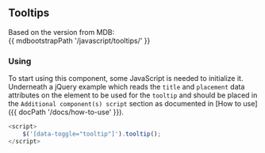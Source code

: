 ## Tooltips

Based on the version from MDB:<br>
{{ mdbootstrapPath '/javascript/tooltips/' }}

### Using

To start using this component, some JavaScript is needed to initialize it.<br>
Underneath a jQuery example which reads the `title` and `placement` data attributes on the element to be used for the `tooltip` and should be placed in the `Additional component(s) script` section as documented in [How to use]({{ docPath '/docs/how-to-use' }}).

```javascript
<script>
    $('[data-toggle="tooltip"]').tooltip();
</script>
```
